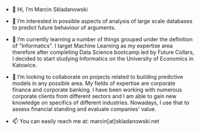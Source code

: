 - 👋 Hi, I’m Marcin Skladanowski

- 👀 I’m interested in possible aspects of analysis of large scale databases to predict future behaviour of arguments.
    
- 🌱 I’m currently learning a number of things grouped under the definition of "Informatics".
  I target Machine Learning as my expertise area therefore after completing Data Science bootcamp led by Future Collars, I decided to start studying Informatics 
  on the University of Economics in Katowice.
      
- 💞️ I’m looking to collaborate on projects related to building predictive models in any possible area. My fields of expertise are corporate finance and corporate
  banking. I have been working with numerous corporate clients from different sectors and I am able to gain new knowledge on specifics of different industries.
  Nowadays, I use that to assess financial standing and evaluate companies' value.
  
- 📫 You can easily reach me at: marcin[at]skladanowski.net


<!---
MarSkla/MarSkla is a ✨ special ✨ repository because its `README.md` (this file) appears on your GitHub profile.
You can click the Preview link to take a look at your changes.
--->
